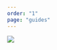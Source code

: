 ```yaml
---
order: "1"
page: "guides"
---
```


[![](http://img.youtube.com/vi/BR1UeX4Oou4/0.jpg)](http://www.youtube.com/watch?v=BR1UeX4Oou4 "SouthFACT")